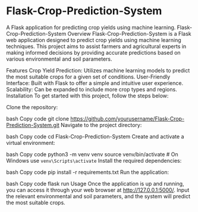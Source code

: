 # Flask-Crop-Prediction-System
A Flask application for predicting crop yields using machine learning. 
Flask-Crop-Prediction-System
Overview
Flask-Crop-Prediction-System is a Flask web application designed to predict crop yields using machine learning techniques. This project aims to assist farmers and agricultural experts in making informed decisions by providing accurate predictions based on various environmental and soil parameters.

Features
Crop Yield Prediction: Utilizes machine learning models to predict the most suitable crops for a given set of conditions.
User-Friendly Interface: Built with Flask to offer a simple and intuitive user experience.
Scalability: Can be expanded to include more crop types and regions.
Installation
To get started with this project, follow the steps below:

Clone the repository:

bash
Copy code
git clone https://github.com/yourusername/Flask-Crop-Prediction-System.git
Navigate to the project directory:

bash
Copy code
cd Flask-Crop-Prediction-System
Create and activate a virtual environment:

bash
Copy code
python3 -m venv venv
source venv/bin/activate  # On Windows use `venv\Scripts\activate`
Install the required dependencies:

bash
Copy code
pip install -r requirements.txt
Run the application:

bash
Copy code
flask run
Usage
Once the application is up and running, you can access it through your web browser at http://127.0.0.1:5000/. Input the relevant environmental and soil parameters, and the system will predict the most suitable crops.
